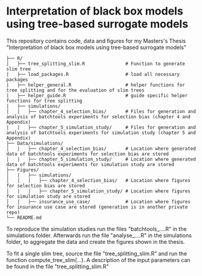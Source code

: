 # Interpretation of black box models using tree-based surrogate models
This repository contains code, data and figures for my Masters's Thesis "Interpretation of black box models using tree-based surrogate models"

    ├── R/                                                       
    |   ├── tree_splitting_slim.R               # Function to generate slim tree            
    |   ├── load_packages.R                     # load all necessary packages      
    |   ├── helper_general.R                    # helper functions for tree splitting and for the evaluation of slim trees    
    |   ├── helper_guide.R                      # guide specific helper functions for tree splitting    
    |   ├── simulations/                         
    |   |   ├── chapter_4_selection_bias/       # Files for generation and analysis of batchtools experiments for selection bias (chapter 4 and Appendix)
    |   |   ├── chapter_5_simulation_study/     # Files for generation and analysis of batchtools experiments for simulation study (chapter 5 and Appendix)   
    ├── Data/simulations/                                    
    │   |   ├── chapter_4_selection_bias/       # Location where generated data of batchtools experiments for selection bias are stored    
    │   |   ├── chapter_5_simulation_study/     # Location where generated data of batchtools experiments for simulation study are stored
    ├── Figures/
    │   |   ├── simulations/         
    │   |   |   ├── chapter_4_selection_bias/   # Location where figures for selection bias are stored 
    │   |   |   ├── chapter_5_simulation_study/ # Location where figures for simulation study are stored    
    │   |   ├── insurance_use_case/             # Location where figures for insurance use case are stored (generation is in another private repo)
    └── README.md 
    
To reproduce the simulation studies run the files "batchtools_....R" in the simulations folder.
Afterwards run the file "analyse_....R" in the simulations folder, to aggregate the data and create the figures shown in the thesis.

To fit a single slim tree, source the file "tree_splitting_slim.R" and run the function compute_tree_slim(...). A description of the input parameters can be found in the file "tree_splitting_slim.R"
